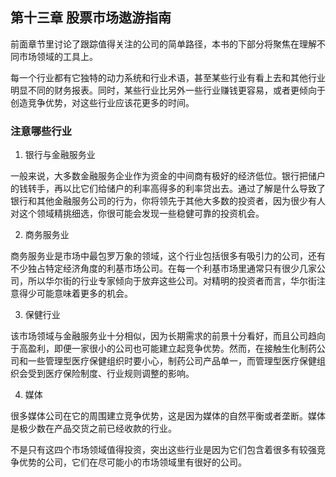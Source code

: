 ## 第十三章 股票市场遨游指南

前面章节里讨论了跟踪值得关注的公司的简单路径，本书的下部分将聚焦在理解不同市场领域的工具上。

每一个行业都有它独特的动力系统和行业术语，甚至某些行业有看上去和其他行业明显不同的财务报表。同时，某些行业比另外一些行业赚钱更容易，或者更倾向于创造竞争优势，对这些行业应该花更多的时间。

### 注意哪些行业

1. 银行与金融服务业

一般来说，大多数金融服务企业作为资金的中间商有极好的经济低位。银行把储户的钱转手，再以比它们给储户的利率高得多的利率贷出去。通过了解是什么导致了银行和其他金融服务公司的行为，你将领先于其他大多数的投资者，因为很少有人对这个领域精挑细选，你很可能会发现一些稳健可靠的投资机会。

2. 商务服务业

商务服务业是市场中最包罗万象的领域，这个行业包括很多有吸引力的公司，还有不少独占特定经济角度的利基市场公司。在每一个利基市场里通常只有很少几家公司，所以华尔街的行业专家倾向于放弃这些公司。对精明的投资者而言，华尔街注意得少可能意味着更多的机会。

3. 保健行业

该市场领域与金融服务业十分相似，因为长期需求的前景十分看好，而且公司趋向于高盈利，即便一家很小的公司也可能建立起竞争优势。然而，在接触生化制药公司和一些管理型医疗保健组织时要小心，制药公司产品单一，而管理型医疗保健组织会受到医疗保险制度、行业规则调整的影响。

4. 媒体

很多媒体公司在它的周围建立竞争优势，这是因为媒体的自然平衡或者垄断。媒体是极少数在产品交货之前已经收款的行业。


不是只有这四个市场领域值得投资，突出这些行业是因为它们包含着很多有较强竞争优势的公司，它们在尽可能小的市场领域里有很好的公司。
